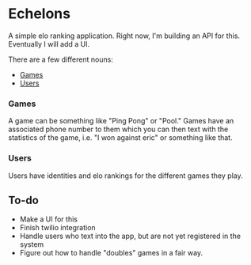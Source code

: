 # Echelons

A simple elo ranking application.
Right now, I'm building an API for this. Eventually I will add a UI.

There are a few different nouns:

+ [Games](#games)
+ [Users](#users)

### Games

A game can be something like "Ping Pong" or "Pool."
Games have an associated phone number to them which you can then text with the
statistics of the game, i.e. "I won against eric" or something like that.

### Users

Users have identities and elo rankings for the different games they play.

## To-do

+ Make a UI for this
+ Finish twilio integration
+ Handle users who text into the app, but are not yet registered in the system
+ Figure out how to handle "doubles" games in a fair way.
